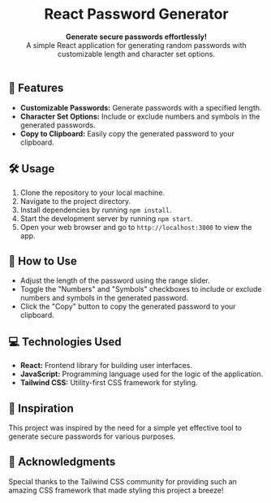 <h1 align="center">React Password Generator</h1>

<div align="center">
  <strong>Generate secure passwords effortlessly!</strong>
</div>
<div align="center">
  A simple React application for generating random passwords with customizable length and character set options.
</div>

<br />

## 🚀 Features

- **Customizable Passwords:** Generate passwords with a specified length.
- **Character Set Options:** Include or exclude numbers and symbols in the generated passwords.
- **Copy to Clipboard:** Easily copy the generated password to your clipboard.

## 🛠️ Usage

1. Clone the repository to your local machine.
2. Navigate to the project directory.
3. Install dependencies by running `npm install`.
4. Start the development server by running `npm start`.
5. Open your web browser and go to `http://localhost:3000` to view the app.

## 🎯 How to Use

- Adjust the length of the password using the range slider.
- Toggle the "Numbers" and "Symbols" checkboxes to include or exclude numbers and symbols in the generated password.
- Click the "Copy" button to copy the generated password to your clipboard.

## 💻 Technologies Used

- **React:** Frontend library for building user interfaces.
- **JavaScript:** Programming language used for the logic of the application.
- **Tailwind CSS:** Utility-first CSS framework for styling.

## 🌟 Inspiration

This project was inspired by the need for a simple yet effective tool to generate secure passwords for various purposes.



## 👏 Acknowledgments

Special thanks to the Tailwind CSS community for providing such an amazing CSS framework that made styling this project a breeze!



